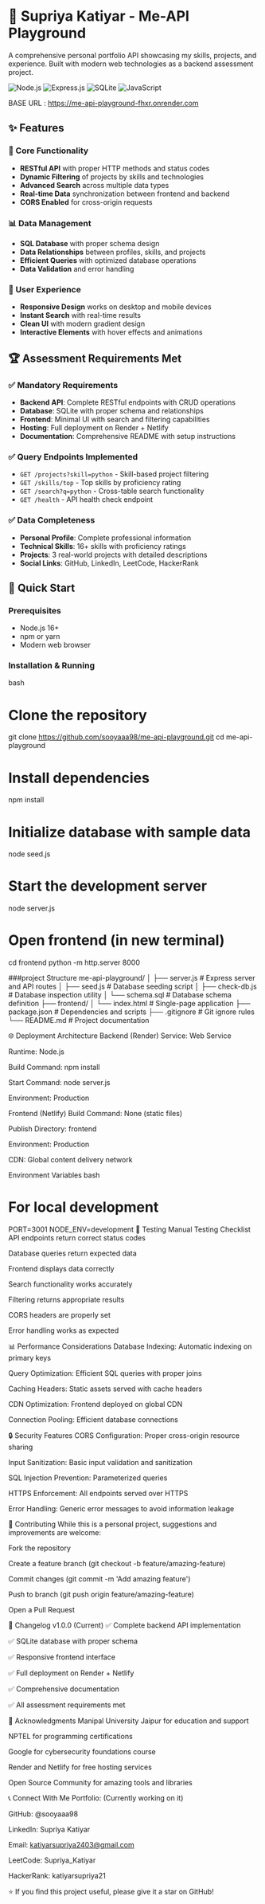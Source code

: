 # 🚀 Supriya Katiyar - Me-API Playground

A comprehensive personal portfolio API showcasing my skills, projects, and experience. Built with modern web technologies as a backend assessment project.

![Node.js](https://img.shields.io/badge/Node.js-339933?style=for-the-badge&logo=nodedotjs&logoColor=white)
![Express.js](https://img.shields.io/badge/Express.js-000000?style=for-the-badge&logo=express&logoColor=white)
![SQLite](https://img.shields.io/badge/SQLite-003B57?style=for-the-badge&logo=sqlite&logoColor=white)
![JavaScript](https://img.shields.io/badge/JavaScript-F7DF1E?style=for-the-badge&logo=javascript&logoColor=black)

BASE URL : https://me-api-playground-fhxr.onrender.com

## ✨ Features

### 🎯 Core Functionality
- **RESTful API** with proper HTTP methods and status codes
- **Dynamic Filtering** of projects by skills and technologies
- **Advanced Search** across multiple data types
- **Real-time Data** synchronization between frontend and backend
- **CORS Enabled** for cross-origin requests

### 📊 Data Management
- **SQL Database** with proper schema design
- **Data Relationships** between profiles, skills, and projects
- **Efficient Queries** with optimized database operations
- **Data Validation** and error handling

### 🎨 User Experience
- **Responsive Design** works on desktop and mobile devices
- **Instant Search** with real-time results
- **Clean UI** with modern gradient design
- **Interactive Elements** with hover effects and animations

## 🏆 Assessment Requirements Met

### ✅ Mandatory Requirements
- **Backend API**: Complete RESTful endpoints with CRUD operations
- **Database**: SQLite with proper schema and relationships  
- **Frontend**: Minimal UI with search and filtering capabilities
- **Hosting**: Full deployment on Render + Netlify
- **Documentation**: Comprehensive README with setup instructions

### ✅ Query Endpoints Implemented
- `GET /projects?skill=python` - Skill-based project filtering
- `GET /skills/top` - Top skills by proficiency rating
- `GET /search?q=python` - Cross-table search functionality
- `GET /health` - API health check endpoint

### ✅ Data Completeness
- **Personal Profile**: Complete professional information
- **Technical Skills**: 16+ skills with proficiency ratings
- **Projects**: 3 real-world projects with detailed descriptions
- **Social Links**: GitHub, LinkedIn, LeetCode, HackerRank

## 🚀 Quick Start

### Prerequisites
- Node.js 16+ 
- npm or yarn
- Modern web browser

### Installation & Running
bash
# Clone the repository
git clone https://github.com/sooyaaa98/me-api-playground.git
cd me-api-playground

# Install dependencies
npm install

# Initialize database with sample data
node seed.js

# Start the development server
node server.js

# Open frontend (in new terminal)
cd frontend
python -m http.server 8000

###project Structure
me-api-playground/
│   ├── server.js          # Express server and API routes
│   ├── seed.js           # Database seeding script
│   ├── check-db.js       # Database inspection utility
│   └── schema.sql        # Database schema definition
├── frontend/
│   └── index.html        # Single-page application
├── package.json          # Dependencies and scripts
├── .gitignore           # Git ignore rules
└── README.md           # Project documentation


🌐 Deployment Architecture
Backend (Render)
Service: Web Service

Runtime: Node.js

Build Command: npm install

Start Command: node server.js

Environment: Production

Frontend (Netlify)
Build Command: None (static files)

Publish Directory: frontend

Environment: Production

CDN: Global content delivery network

Environment Variables
bash
# For local development
PORT=3001
NODE_ENV=development
🧪 Testing
Manual Testing Checklist
API endpoints return correct status codes

Database queries return expected data

Frontend displays data correctly

Search functionality works accurately

Filtering returns appropriate results

CORS headers are properly set

Error handling works as expected


📊 Performance Considerations
Database Indexing: Automatic indexing on primary keys

Query Optimization: Efficient SQL queries with proper joins

Caching Headers: Static assets served with cache headers

CDN Optimization: Frontend deployed on global CDN

Connection Pooling: Efficient database connections

🔒 Security Features
CORS Configuration: Proper cross-origin resource sharing

Input Sanitization: Basic input validation and sanitization

SQL Injection Prevention: Parameterized queries

HTTPS Enforcement: All endpoints served over HTTPS

Error Handling: Generic error messages to avoid information leakage

🤝 Contributing
While this is a personal project, suggestions and improvements are welcome:

Fork the repository

Create a feature branch (git checkout -b feature/amazing-feature)

Commit changes (git commit -m 'Add amazing feature')

Push to branch (git push origin feature/amazing-feature)

Open a Pull Request

📝 Changelog
v1.0.0 (Current)
✅ Complete backend API implementation

✅ SQLite database with proper schema

✅ Responsive frontend interface

✅ Full deployment on Render + Netlify

✅ Comprehensive documentation

✅ All assessment requirements met

🙏 Acknowledgments
Manipal University Jaipur for education and support

NPTEL for programming certifications

Google for cybersecurity foundations course

Render and Netlify for free hosting services

Open Source Community for amazing tools and libraries

📞 Connect With Me
Portfolio: (Currently working on it)

GitHub: @sooyaaa98

LinkedIn: Supriya Katiyar

Email: katiyarsupriya2403@gmail.com

LeetCode: Supriya_Katiyar

HackerRank: katiyarsupriya21

⭐ If you find this project useful, please give it a star on GitHub!

